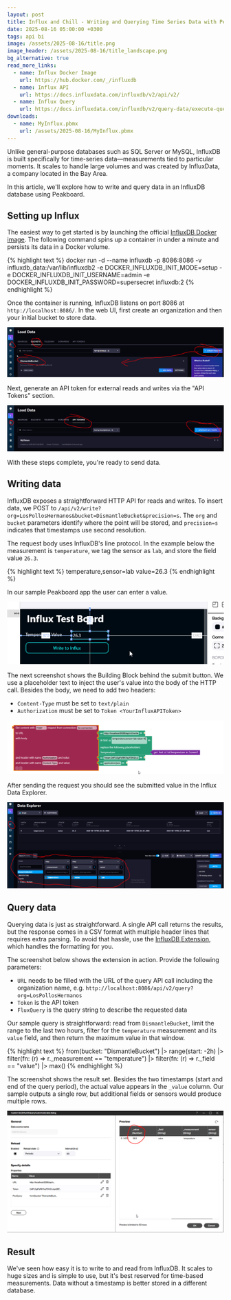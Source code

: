 ```yaml
---
layout: post
title: Influx and Chill - Writing and Querying Time Series Data with Peakboard
date: 2025-08-16 05:00:00 +0300
tags: api bi
image: /assets/2025-08-16/title.png
image_header: /assets/2025-08-16/title_landscape.png
bg_alternative: true
read_more_links:
  - name: Influx Docker Image
    url: https://hub.docker.com/_/influxdb
  - name: Influx API
    url: https://docs.influxdata.com/influxdb/v2/api/v2/
  - name: Influx Query
    url: https://docs.influxdata.com/influxdb/v2/query-data/execute-queries/influx-api/
downloads:
  - name: MyInflux.pbmx
    url: /assets/2025-08-16/MyInflux.pbmx
---
```

Unlike general-purpose databases such as SQL Server or MySQL, InfluxDB is built specifically for time-series data—measurements tied to particular moments. It scales to handle large volumes and was created by InfluxData, a company located in the Bay Area.

In this article, we'll explore how to write and query data in an InfluxDB database using Peakboard.

## Setting up Influx

The easiest way to get started is by launching the official [InfluxDB Docker image](https://hub.docker.com/_/influxdb). The following command spins up a container in under a minute and persists its data in a Docker volume.

{% highlight text %}
docker run -d 
  --name influxdb 
  -p 8086:8086 
  -v influxdb_data:/var/lib/influxdb2 
  -e DOCKER_INFLUXDB_INIT_MODE=setup 
  -e DOCKER_INFLUXDB_INIT_USERNAME=admin 
  -e DOCKER_INFLUXDB_INIT_PASSWORD=supersecret 
  influxdb:2
{% endhighlight %}

Once the container is running, InfluxDB listens on port 8086 at `http://localhost:8086/`. In the web UI, first create an organization and then your initial bucket to store data.

![image](/assets/2025-08-16/010.png)

Next, generate an API token for external reads and writes via the "API Tokens" section.

![image](/assets/2025-08-16/020.png)

With these steps complete, you're ready to send data.

## Writing data

InfluxDB exposes a straightforward HTTP API for reads and writes. To insert data, we POST to `/api/v2/write?org=LosPollosHermanos&bucket=DismantleBucket&precision=s`. The `org` and `bucket` parameters identify where the point will be stored, and `precision=s` indicates that timestamps use second resolution.

The request body uses InfluxDB's line protocol. In the example below the measurement is `temperature`, we tag the sensor as `lab`, and store the field value `26.3`.

{% highlight text %}
temperature,sensor=lab value=26.3
{% endhighlight %}

In our sample Peakboard app the user can enter a value.

![image](/assets/2025-08-16/030.png)

The next screenshot shows the Building Block behind the submit button. We use a placeholder text to inject the user's value into the body of the HTTP call. Besides the body, we need to add two headers:

- `Content-Type` must be set to `text/plain`
- `Authorization` must be set to `Token <YourInfluxAPIToken>`

![image](/assets/2025-08-16/040.png)

After sending the request you should see the submitted value in the Influx Data Explorer.

![image](/assets/2025-08-16/050.png)

## Query data

Querying data is just as straightforward. A single API call returns the results, but the response comes in a CSV format with multiple header lines that requires extra parsing. To avoid that hassle, use the [InfluxDB Extension](https://templates.peakboard.com/extensions/InfluxDB/index), which handles the formatting for you.

The screenshot below shows the extension in action. Provide the following parameters:

- `URL` needs to be filled with the URL of the query API call including the organization name, e.g. `http://localhost:8086/api/v2/query?org=LosPollosHermanos`
- `Token` is the API token
- `FluxQuery` is the query string to describe the requested data


Our sample query is straightforward: read from `DismantleBucket`, limit the range to the last two hours, filter for the `temperature` measurement and its `value` field, and then return the maximum value in that window.

{% highlight text %}
from(bucket: "DismantleBucket")
  |> range(start: -2h)
  |> filter(fn: (r) => r._measurement == "temperature")
  |> filter(fn: (r) => r._field == "value")
  |> max()
{% endhighlight %}


The screenshot shows the result set. Besides the two timestamps (start and end of the query period), the actual value appears in the `_value` column. Our sample outputs a single row, but additional fields or sensors would produce multiple rows.

![image](/assets/2025-08-16/060.png)

## Result

We've seen how easy it is to write to and read from InfluxDB. It scales to huge sizes and is simple to use, but it's best reserved for time-based measurements. Data without a timestamp is better stored in a different database.
